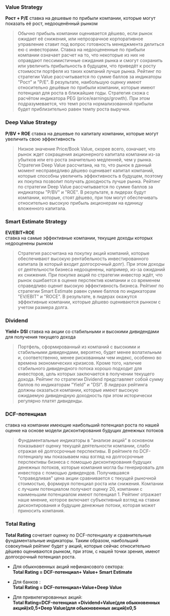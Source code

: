 ### Value Strategy
**Рост + P/E**
ставка на дешевые по прибыли компании, которые могут показать её рост, недооценённый рынком

>Обычно прибыль компании оценивается дёшево, если рынок ожидает её
снижения, или непрозрачное корпоративное управление ставит под
вопрос готовность менеджмента делиться ею с инвесторами. Ставка на
недооцененные по прибыли компании означает расчет на то, что
некоторые из них не оправдают пессимистичные ожидания рынка и
смогут сохранить или увеличить прибыльность в будущем, что приведёт к
росту стоимости портфеля из таких компаний лучше рынка.
Рейтинг по стратегии Value рассчитывается по сумме баллов за
индикаторы "Рост" и "P/E". В результате, наибольшую оценку имеют
относительно дешёвые по прибыли компании, которые имеют потенциал
для роста в ближайшие годы. Стратегия схожа с расчётом индикатора PEG
(price/earnings/growth). При этом подразумевается, что темп роста
нормализованной прибыли будет приблизительно равен темпу роста
выручки. 

### Deep Value Strategy  
**Р/BV + ROE**
ставка на дешевые по капиталу компании, которые могут увеличить свою эффективность
>Низкое значение Price/Book Value, скорее всего, означает, что рынок ждет
сокращения акционерного капитала компании из-за убытков или его роста
значительно медленней, чем у рынка. Стратегия Deep Value рассчитана, на
то, что рынок в данный момент несправедливо дёшево оценивает капитал
компаний, которые способны увеличить эффективность в будущем,
поэтому их покупка позволит получать доходность лучше рынка.
Рейтинг по стратегии Deep Value рассчитывается по сумме баллов за
индикаторы "P/BV" и "ROE". В результате, в лидерах будут компании,
которые, стоят дёшево, при том могут обеспечивать относительно
высокую прибыль акционерам на единицу вложенного капитала. 

### Smart Estimate Strategy  
**EV/EBIT+ROE**  
ставка на самые эффективные компании, текущие доходы которых недооценены рынком
>Стратегия рассчитана на покупку акций компаний, которые обеспечивают
высокую рентабельность инвестированного капитала (в который входит
долгосрочный долг). При этом доходы от деятельности бизнеса
недооценены, например, из-за ожиданий их снижения. При покупке
акций по стратегии инвестор ждёт, что рынок ошибается в оценке
перспектив компании и со временем справедливо оценит высокую
эффективность бизнеса.
Рейтинг по стратегии Smart Estimate равен сумме баллов по индикаторам
"EV/EBIT" и "ROCE". В результате, в лидерах окажутся эффективные
компании, которые дёшево оцениваются рынком с учетом размера долга. 

### Dividend  
**Yield+ DSI**
ставка на акции со стабильными и высокими дивидендами для получения текущего дохода
>Портфель, сформированный из компаний с высокими и стабильными
дивидендами, вероятно, будет менее волатильным и, соответственно,
менее рискованным чем индекс, особенно во времена экономических
кризисов. Кроме того, наличие стабильного дивидендного потока хорошо
подходит для инвесторов, цель которых заключается в получении
текущего дохода.
Рейтинг по стратегии Dividend представляет собой сумму баллов по
индикаторам "Yield" и "DSI". В лидерах рейтинга должны оказаться
компании, которые имеют высокую ожидаемую дивидендную доходность
при этом исторически регулярно платят дивиденды. 

### DCF-потенциал  
ставка на компании имеющие наибольший потенциал роста по нашей оценке на основе модели дисконтирования будущих денежных потоков
>Фундаментальные индикаторы в "анализе акций" в основном показывают
оценку текущей деятельности компании, слабо отражая её долгосрочные
перспективы.
В рейтинге по DCF-потенциалу мы показываем наш взгляд на
долгосрочные перспективы бизнеса с помощью дисконтирования
будущих денежных потоков, которые компания могла бы генерировать
для инвестора с помощью дивидендов.
Получившаяся "справедливая" цена акции сравнивается с текущей
рыночной стоимостью, формируя потенциал роста или снижения.
Компании с лучшим потенциалом получают оценку 20, компании с
наименьшим потенциалом имеют потенциал 1. Рейтинг отражает наше
мнение, которое включает субъективный взгляд на ставки
дисконтирования и будущие денежные потоки, которая может приносить
компания. 

### Total Rating
**Total Rating** сочетает оценку по DCF-потенциалу и сравнительные
фундаментальные индикаторы. Таким образом, наибольший совокупный
рейтинг будет у акций, которые сейчас относительно дёшево оцениваются
рынком, при этом, с нашей точки зрения, имеют долгосрочный потенциал
роста.   
  
* Для обыкновенных акций нефинансового сектора:  
 **Total Rating = DCF-потенциал+ Value+ Smart Estimate**

* Для банков :  
**Total Rating = DCF-потенциал+Value+Deep Value**
* Для привилегированных акций:  
**Total Rating=DCF-потенциал +Dividend+Value(для обыкновенных акций)x0,5+Deep Value(для обыкновенных акций)x0,5**
